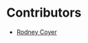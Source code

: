 
# **Contributors**
<!-- prettier-ignore-start -->

* [Rodney Coyer](https://github.com/rodneycoyer)

<!-- prettier-ignore-end -->
